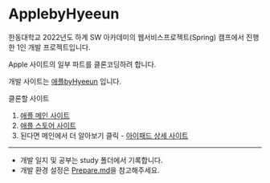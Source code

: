 # ApplebyHyeeun

한동대학교 2022년도 하계 SW 아카데미의 웹서비스프로젝트(Spring) 캠프에서 진행한 1인 개발 프로젝트입니다.

Apple 사이트의 일부 파트를 클론코딩하려 합니다.

개발 사이트는 [애플byHyeeun](http://applebyhyeeun.dothome.co.kr) 입니다.

클론할 사이트

1. [애플 메인 사이트](https://www.apple.com/kr/)
2. [애플 스토어 사이트](https://www.apple.com/kr/store)
3. 된다면 메인에서 더 알아보기 클릭 - [아이패드 상세 사이트](https://www.apple.com/kr/macbook-pro-13/)

---

- 개발 일지 및 공부는 study 폴더에서 기록합니다.
- 개발 환경 설정은 [Prepare.md](study/Prepare.md)을 참고해주세요.
